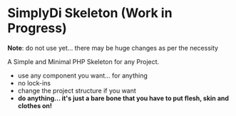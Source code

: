 # SimplyDi Skeleton (Work in Progress)

**Note**: do not use yet... there may be huge changes as per the necessity

A Simple and Minimal PHP Skeleton for any Project.
- use any component you want... for anything
- no lock-ins
- change the project structure if you want
- **do anything... it's just a bare bone that you have to put flesh, skin and clothes on!**
